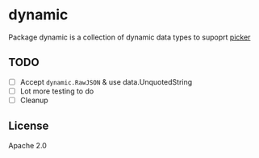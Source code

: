 # dynamic

Package dynamic is a collection of dynamic data types to supoprt [picker](https://github.com/chanced/picker)

## TODO

- [ ] Accept `dynamic.RawJSON` & use data.UnquotedString
- [ ] Lot more testing to do
- [ ] Cleanup

## License

Apache 2.0

